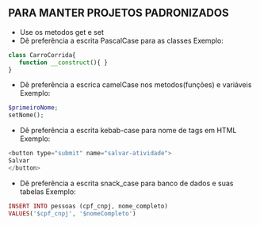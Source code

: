 ## PARA MANTER PROJETOS PADRONIZADOS

- Use os metodos get e set
- Dê preferência a escrita PascalCase para as classes
Exemplo:
~~~php
class CarroCorrida{
   function __construct(){ }
}
~~~
- Dê preferência a escrica camelCase nos metodos(funções) e variáveis
Exemplo: 
~~~php
$primeiroNome;
setNome();
~~~
- Dê preferência a escrita kebab-case para nome de tags em HTML
Exemplo:
~~~php
<button type="submit" name="salvar-atividade">
Salvar
</button>
~~~
- Dê preferência a escrita snack_case para banco de dados e suas tabelas
Exemplo:
~~~php
INSERT INTO pessoas (cpf_cnpj, nome_completo) 
VALUES('$cpf_cnpj', '$nomeCompleto')
~~~
